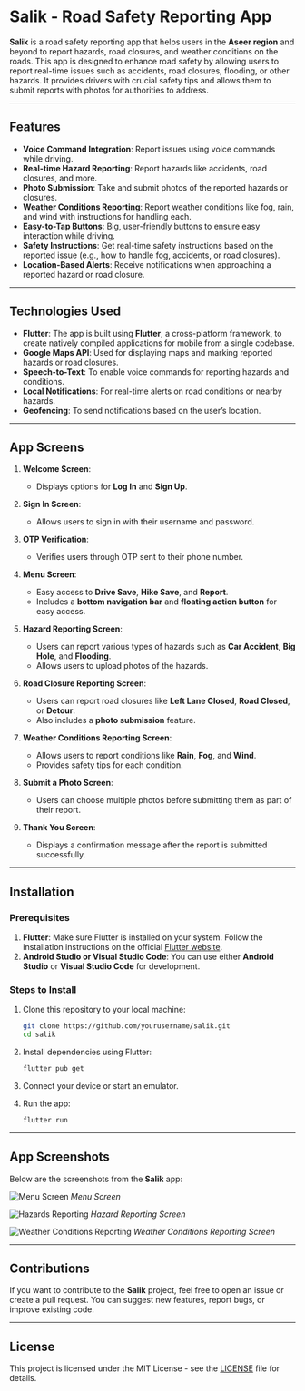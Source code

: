 # Salik - Road Safety Reporting App

**Salik** is a road safety reporting app that helps users in the **Aseer region** and beyond to report hazards, road closures, and weather conditions on the roads. This app is designed to enhance road safety by allowing users to report real-time issues such as accidents, road closures, flooding, or other hazards. It provides drivers with crucial safety tips and allows them to submit reports with photos for authorities to address.

---

## Features

- **Voice Command Integration**: Report issues using voice commands while driving.
- **Real-time Hazard Reporting**: Report hazards like accidents, road closures, and more.
- **Photo Submission**: Take and submit photos of the reported hazards or closures.
- **Weather Conditions Reporting**: Report weather conditions like fog, rain, and wind with instructions for handling each.
- **Easy-to-Tap Buttons**: Big, user-friendly buttons to ensure easy interaction while driving.
- **Safety Instructions**: Get real-time safety instructions based on the reported issue (e.g., how to handle fog, accidents, or road closures).
- **Location-Based Alerts**: Receive notifications when approaching a reported hazard or road closure.

---

## Technologies Used

- **Flutter**: The app is built using **Flutter**, a cross-platform framework, to create natively compiled applications for mobile from a single codebase.
- **Google Maps API**: Used for displaying maps and marking reported hazards or road closures.
- **Speech-to-Text**: To enable voice commands for reporting hazards and conditions.
- **Local Notifications**: For real-time alerts on road conditions or nearby hazards.
- **Geofencing**: To send notifications based on the user’s location.

---

## App Screens

1. **Welcome Screen**:
   - Displays options for **Log In** and **Sign Up**.

2. **Sign In Screen**:
   - Allows users to sign in with their username and password.

3. **OTP Verification**:
   - Verifies users through OTP sent to their phone number.

4. **Menu Screen**:
   - Easy access to **Drive Save**, **Hike Save**, and **Report**.
   - Includes a **bottom navigation bar** and **floating action button** for easy access.

5. **Hazard Reporting Screen**:
   - Users can report various types of hazards such as **Car Accident**, **Big Hole**, and **Flooding**.
   - Allows users to upload photos of the hazards.

6. **Road Closure Reporting Screen**:
   - Users can report road closures like **Left Lane Closed**, **Road Closed**, or **Detour**.
   - Also includes a **photo submission** feature.

7. **Weather Conditions Reporting Screen**:
   - Allows users to report conditions like **Rain**, **Fog**, and **Wind**.
   - Provides safety tips for each condition.

8. **Submit a Photo Screen**:
   - Users can choose multiple photos before submitting them as part of their report.

9. **Thank You Screen**:
   - Displays a confirmation message after the report is submitted successfully.

---

## Installation

### Prerequisites

1. **Flutter**: Make sure Flutter is installed on your system. Follow the installation instructions on the official [Flutter website](https://flutter.dev/docs/get-started/install).
2. **Android Studio or Visual Studio Code**: You can use either **Android Studio** or **Visual Studio Code** for development.

### Steps to Install

1. Clone this repository to your local machine:

    ```bash
    git clone https://github.com/yourusername/salik.git
    cd salik
    ```

2. Install dependencies using Flutter:

    ```bash
    flutter pub get
    ```

3. Connect your device or start an emulator.

4. Run the app:

    ```bash
    flutter run
    ```

---

## App Screenshots

Below are the screenshots from the **Salik** app:

![Menu Screen](screenshots/menu_screen.png)
*Menu Screen*

![Hazards Reporting](screenshots/hazards_reporting.png)
*Hazard Reporting Screen*

![Weather Conditions Reporting](screenshots/weather_conditions.png)
*Weather Conditions Reporting Screen*

---

## Contributions

If you want to contribute to the **Salik** project, feel free to open an issue or create a pull request. You can suggest new features, report bugs, or improve existing code.

---

## License

This project is licensed under the MIT License - see the [LICENSE](LICENSE) file for details.
